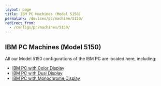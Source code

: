 ```yaml
---
layout: page
title: IBM PC Machines (Model 5150)
permalink: /devices/pc/machine/5150/
redirect_from:
  - /configs/pc/machines/5150/
---
```


IBM PC Machines (Model 5150)
---

All our Model 5150 configurations of the IBM PC are located here, including:

* [IBM PC with Color Display](/devices/pc/machine/5150/cga/)
* [IBM PC with Dual Display](/devices/pc/machine/5150/dual/64kb/)
* [IBM PC with Monochrome Display](/devices/pc/machine/5150/mda/)
